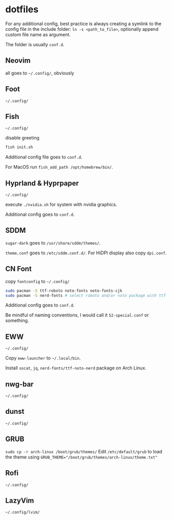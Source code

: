 # dotfiles
For any additional config, best practice is always creating a symlink to the config file in the include folder:
`ln -s <path_to_file>`, optionally append custom file name as argument. 

The folder is usually `conf.d`.
## Neovim
all goes to `~/.config/`, obviously
## Foot
`~/.config/`
## Fish
`~/.config/`

disable greeting
```sh
fish init.sh
```

Additional config file goes to `conf.d`.

For MacOS run `fish_add_path /opt/homebrew/bin/`.
## Hyprland & Hyprpaper
`~/.config/`

execute `./nvidia.sh` for system with nvidia graphics.

Additional config goes to `conf.d`.
## SDDM
`sugar-dark` goes to `/usr/share/sddm/themes/`.

`theme.conf` goes to `/etc/sddm.conf.d/`. For HiDPI display also copy `dpi.conf`.
## CN Font
copy `fontconfig` to `~/.config/`

```sh
sudo pacman -S ttf-roboto noto-fonts noto-fonts-cjk
sudo pacman -S nerd-fonts # select roboto and/or noto package with ttf-nerd-fonts-symbols
```

Additional config goes to `conf.d`.

Be mindful of naming conventions, I would call it `52-special.conf` or something.
## EWW
`~/.config/`

Copy `eww-launcher` to `~/.local/bin`.

Install `socat`, `jq`, `nerd-fonts/ttf-noto-nerd` package on Arch Linux.
## nwg-bar
`~/.config/`
## dunst
`~/.config/`
## GRUB
`sudo cp -r arch-linux /boot/grub/themes/`
Edit `/etc/default/grub` to load the theme using `GRUB_THEME="/boot/grub/themes/arch-linux/theme.txt"`
## Rofi
`~/.config/`
## LazyVim
`~/.config/lvim/`
